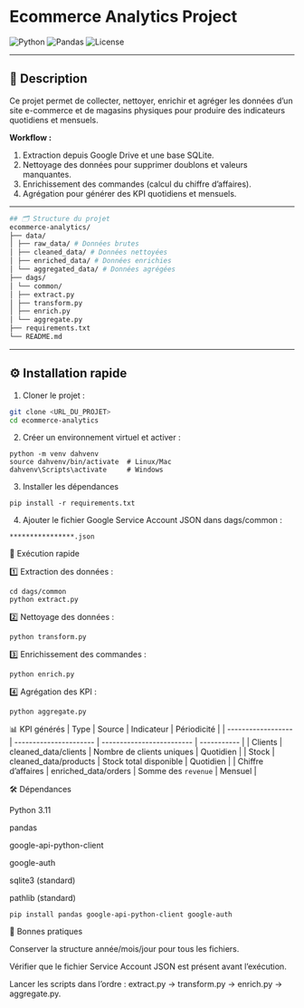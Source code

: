 # Ecommerce Analytics Project

![Python](https://img.shields.io/badge/Python-3.11-blue)
![Pandas](https://img.shields.io/badge/Pandas-Yes-green)
![License](https://img.shields.io/badge/License-MIT-lightgrey)

---

## 📖 Description

Ce projet permet de collecter, nettoyer, enrichir et agréger les données d’un site e-commerce et de magasins physiques pour produire des indicateurs quotidiens et mensuels.  

**Workflow :**  
1. Extraction depuis Google Drive et une base SQLite.  
2. Nettoyage des données pour supprimer doublons et valeurs manquantes.  
3. Enrichissement des commandes (calcul du chiffre d’affaires).  
4. Agrégation pour générer des KPI quotidiens et mensuels.  

---
```bash
## 🗂️ Structure du projet
ecommerce-analytics/
├── data/
│ ├── raw_data/ # Données brutes
│ ├── cleaned_data/ # Données nettoyées
│ ├── enriched_data/ # Données enrichies
│ └── aggregated_data/ # Données agrégées
├── dags/
│ └── common/
│ ├── extract.py
│ ├── transform.py
│ ├── enrich.py
│ └── aggregate.py
├── requirements.txt
└── README.md
```


---

## ⚙️ Installation rapide

1. Cloner le projet :

```bash
git clone <URL_DU_PROJET>
cd ecommerce-analytics
```
2. Créer un environnement virtuel et activer :
```
python -m venv dahvenv
source dahvenv/bin/activate  # Linux/Mac
dahvenv\Scripts\activate     # Windows
```
3. Installer les dépendances
```
pip install -r requirements.txt
```
4. Ajouter le fichier Google Service Account JSON dans dags/common :
```
****************.json
```
🚀 Exécution rapide

1️⃣ Extraction des données :
```
cd dags/common
python extract.py
```
2️⃣ Nettoyage des données :
```
python transform.py
```
3️⃣ Enrichissement des commandes :
```
python enrich.py
```
4️⃣ Agrégation des KPI :
```
python aggregate.py
```
📊 KPI générés
| Type               | Source                 | Indicateur                | Périodicité |
| ------------------ | ---------------------- | ------------------------- | ----------- |
| Clients            | cleaned\_data/clients  | Nombre de clients uniques | Quotidien   |
| Stock              | cleaned\_data/products | Stock total disponible    | Quotidien   |
| Chiffre d’affaires | enriched\_data/orders  | Somme des `revenue`       | Mensuel     |

🛠️ Dépendances

Python 3.11

pandas

google-api-python-client

google-auth

sqlite3 (standard)

pathlib (standard)

```
pip install pandas google-api-python-client google-auth
```

🔑 Bonnes pratiques

Conserver la structure année/mois/jour pour tous les fichiers.

Vérifier que le fichier Service Account JSON est présent avant l’exécution.

Lancer les scripts dans l’ordre : extract.py → transform.py → enrich.py → aggregate.py.
